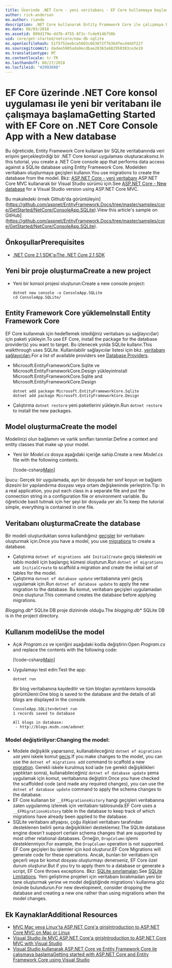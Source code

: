 ```yaml
---
title: Üzerinde .NET Core - yeni veritabanı - EF Core kullanmaya başlama
author: rick-anderson
ms.author: riande
description: .NET Core kullanarak Entity Framework Core ile çalışmaya başlama
ms.date: 08/03/2018
ms.assetid: 099d179e-dd7b-4755-8f3c-fcde914bf50b
uid: core/get-started/netcore/new-db-sqlite
ms.openlocfilehash: 51f5752eebce5603c663072f7b36dfecd4ddf227
ms.sourcegitcommit: dadee5905ada9ecdbae28363a682950383ce3e10
ms.translationtype: MT
ms.contentlocale: tr-TR
ms.lasthandoff: 08/27/2018
ms.locfileid: "42993698"
---
```

# <a name="getting-started-with-ef-core-on-net-core-console-app-with-a-new-database"></a><span data-ttu-id="f0e66-103">EF Core üzerinde .NET Core konsol uygulaması ile yeni bir veritabanı ile çalışmaya başlama</span><span class="sxs-lookup"><span data-stu-id="f0e66-103">Getting Started with EF Core on .NET Core Console App with a New database</span></span>

<span data-ttu-id="f0e66-104">Bu öğreticide, Entity Framework Core kullanan bir SQLite veritabanında veri erişimi gerçekleştirdiği bir .NET Core konsol uygulaması oluşturacaksınız.</span><span class="sxs-lookup"><span data-stu-id="f0e66-104">In this tutorial, you create a .NET Core console app that performs data access against a SQLite database using Entity Framework Core.</span></span> <span data-ttu-id="f0e66-105">Modelden veritabanı oluşturmaya geçişleri kullanın.</span><span class="sxs-lookup"><span data-stu-id="f0e66-105">You use migrations to create the database from the model.</span></span> <span data-ttu-id="f0e66-106">Bkz: [ASP.NET Core - yeni veritabanı](xref:core/get-started/aspnetcore/new-db) ASP.NET Core MVC kullanarak bir Visual Studio sürümü için.</span><span class="sxs-lookup"><span data-stu-id="f0e66-106">See [ASP.NET Core - New database](xref:core/get-started/aspnetcore/new-db) for a Visual Studio version using ASP.NET Core MVC.</span></span>

<span data-ttu-id="f0e66-107">Bu makaledeki örnek Github'da görüntüleyin] (https://github.com/aspnet/EntityFramework.Docs/tree/master/samples/core/GetStarted/NetCore/ConsoleApp.SQLite).</span><span class="sxs-lookup"><span data-stu-id="f0e66-107">View this article's sample on GitHub](https://github.com/aspnet/EntityFramework.Docs/tree/master/samples/core/GetStarted/NetCore/ConsoleApp.SQLite).</span></span>

## <a name="prerequisites"></a><span data-ttu-id="f0e66-108">Önkoşullar</span><span class="sxs-lookup"><span data-stu-id="f0e66-108">Prerequisites</span></span>

* [<span data-ttu-id="f0e66-109">.NET Core 2.1 SDK'sı</span><span class="sxs-lookup"><span data-stu-id="f0e66-109">The .NET Core 2.1 SDK</span></span>](https://www.microsoft.com/net/core)

## <a name="create-a-new-project"></a><span data-ttu-id="f0e66-110">Yeni bir proje oluşturma</span><span class="sxs-lookup"><span data-stu-id="f0e66-110">Create a new project</span></span>

* <span data-ttu-id="f0e66-111">Yeni bir konsol projesi oluşturun:</span><span class="sxs-lookup"><span data-stu-id="f0e66-111">Create a new console project:</span></span>

  ``` Console
  dotnet new console -o ConsoleApp.SQLite
  cd ConsoleApp.SQLite/
  ```

## <a name="install-entity-framework-core"></a><span data-ttu-id="f0e66-112">Entity Framework Core yükleme</span><span class="sxs-lookup"><span data-stu-id="f0e66-112">Install Entity Framework Core</span></span>

<span data-ttu-id="f0e66-113">EF Core kullanmak için hedeflemek istediğiniz veritabanı şu sağlayıcı(lar) için paketi yükleyin.</span><span class="sxs-lookup"><span data-stu-id="f0e66-113">To use EF Core, install the package for the database provider(s) you want to target.</span></span> <span data-ttu-id="f0e66-114">Bu izlenecek yolda SQLite kullanır.</span><span class="sxs-lookup"><span data-stu-id="f0e66-114">This walkthrough uses SQLite.</span></span> <span data-ttu-id="f0e66-115">Kullanılabilir sağlayıcılar listesi için bkz. [veritabanı sağlayıcıları](../../providers/index.md).</span><span class="sxs-lookup"><span data-stu-id="f0e66-115">For a list of available providers see [Database Providers](../../providers/index.md).</span></span>

* <span data-ttu-id="f0e66-116">Microsoft.EntityFrameworkCore.Sqlite ve Microsoft.EntityFrameworkCore.Design yükleyin</span><span class="sxs-lookup"><span data-stu-id="f0e66-116">Install Microsoft.EntityFrameworkCore.Sqlite and Microsoft.EntityFrameworkCore.Design</span></span>

  ```Console
  dotnet add package Microsoft.EntityFrameworkCore.Sqlite
  dotnet add package Microsoft.EntityFrameworkCore.Design
  ```

* <span data-ttu-id="f0e66-117">Çalıştırma `dotnet restore` yeni paketlerini yükleyin.</span><span class="sxs-lookup"><span data-stu-id="f0e66-117">Run `dotnet restore` to install the new packages.</span></span>

## <a name="create-the-model"></a><span data-ttu-id="f0e66-118">Model oluşturma</span><span class="sxs-lookup"><span data-stu-id="f0e66-118">Create the model</span></span>

<span data-ttu-id="f0e66-119">Modelinizi olun bağlamını ve varlık sınıfları tanımlar.</span><span class="sxs-lookup"><span data-stu-id="f0e66-119">Define a context and entity classes that make up your model.</span></span>

* <span data-ttu-id="f0e66-120">Yeni bir *Model.cs* dosya aşağıdaki içeriğe sahip.</span><span class="sxs-lookup"><span data-stu-id="f0e66-120">Create a new *Model.cs* file with the following contents.</span></span>

  [!code-csharp[Main](../../../../samples/core/GetStarted/NetCore/ConsoleApp.SQLite/Model.cs)]

<span data-ttu-id="f0e66-121">İpucu: Gerçek bir uygulamada, ayrı bir dosyada her sınıf koyun ve bağlantı dizesini bir yapılandırma dosyası veya ortam değişkeninde yerleştirin.</span><span class="sxs-lookup"><span data-stu-id="f0e66-121">Tip: In a real application, you put each class in a separate file and put the connection string in a configuration file or environment variable.</span></span> <span data-ttu-id="f0e66-122">Bu öğreticide basit tutmak için her şeyi bir dosyada yer alır.</span><span class="sxs-lookup"><span data-stu-id="f0e66-122">To keep the tutorial simple, everything is contained in one file.</span></span>

## <a name="create-the-database"></a><span data-ttu-id="f0e66-123">Veritabanı oluşturma</span><span class="sxs-lookup"><span data-stu-id="f0e66-123">Create the database</span></span>

<span data-ttu-id="f0e66-124">Bir modeli oluşturduktan sonra kullandığınız [geçişler](https://docs.microsoft.com/aspnet/core/data/ef-mvc/migrations#introduction-to-migrations) bir veritabanı oluşturmak için.</span><span class="sxs-lookup"><span data-stu-id="f0e66-124">Once you have a model, you use [migrations](https://docs.microsoft.com/aspnet/core/data/ef-mvc/migrations#introduction-to-migrations) to create a database.</span></span>

* <span data-ttu-id="f0e66-125">Çalıştırma `dotnet ef migrations add InitialCreate` geçiş iskelesini ve tablo modeli için başlangıç kümesi oluşturun.</span><span class="sxs-lookup"><span data-stu-id="f0e66-125">Run `dotnet ef migrations add InitialCreate` to scaffold a migration and create the initial set of tables for the model.</span></span>
* <span data-ttu-id="f0e66-126">Çalıştırma `dotnet ef database update` veritabanına yeni geçiş uygulamak için.</span><span class="sxs-lookup"><span data-stu-id="f0e66-126">Run `dotnet ef database update` to apply the new migration to the database.</span></span> <span data-ttu-id="f0e66-127">Bu komut, veritabanı geçişleri uygulamadan önce oluşturur.</span><span class="sxs-lookup"><span data-stu-id="f0e66-127">This command creates the database before applying migrations.</span></span>

<span data-ttu-id="f0e66-128">*Blogging.db*\* SQLite DB proje dizininde olduğu.</span><span class="sxs-lookup"><span data-stu-id="f0e66-128">The *blogging.db*\* SQLite DB is in the project directory.</span></span>

## <a name="use-the-model"></a><span data-ttu-id="f0e66-129">Kullanım modeli</span><span class="sxs-lookup"><span data-stu-id="f0e66-129">Use the model</span></span>

* <span data-ttu-id="f0e66-130">Açık *Program.cs* ve içeriğini aşağıdaki kodla değiştirin:</span><span class="sxs-lookup"><span data-stu-id="f0e66-130">Open *Program.cs* and replace the contents with the following code:</span></span>

  [!code-csharp[Main](../../../../samples/core/GetStarted/NetCore/ConsoleApp.SQLite/Program.cs)]

* <span data-ttu-id="f0e66-131">Uygulamayı test edin:</span><span class="sxs-lookup"><span data-stu-id="f0e66-131">Test the app:</span></span>

  `dotnet run`

  <span data-ttu-id="f0e66-132">Bir blog veritabanına kaydedilir ve tüm blogları ayrıntılarını konsolda görüntülenir.</span><span class="sxs-lookup"><span data-stu-id="f0e66-132">One blog is saved to the database and the details of all blogs are displayed in the console.</span></span>

  ```Console
  ConsoleApp.SQLite>dotnet run
  1 records saved to database

  All blogs in database:
   - http://blogs.msdn.com/adonet
  ```

### <a name="changing-the-model"></a><span data-ttu-id="f0e66-133">Model değiştiriliyor:</span><span class="sxs-lookup"><span data-stu-id="f0e66-133">Changing the model:</span></span>

- <span data-ttu-id="f0e66-134">Modele değişiklik yaparsanız, kullanabileceğiniz `dotnet ef migrations add` yeni iskele komut [geçiş](https://docs.microsoft.com/aspnet/core/data/ef-mvc/migrations#introduction-to-migrations).</span><span class="sxs-lookup"><span data-stu-id="f0e66-134">If you make changes to the model, you can use the `dotnet ef migrations add` command to scaffold a new [migration](https://docs.microsoft.com/aspnet/core/data/ef-mvc/migrations#introduction-to-migrations).</span></span> <span data-ttu-id="f0e66-135">Gerekli iskele kurulmuş kod iade (ve gerekli değişiklikleri yaptıktan sonra), kullanabileceğiniz `dotnet ef database update` şema uygulamak için komut, veritabanına değiştirir.</span><span class="sxs-lookup"><span data-stu-id="f0e66-135">Once you have checked the scaffolded code (and made any required changes), you can use the `dotnet ef database update` command to apply the schema changes to the database.</span></span>
- <span data-ttu-id="f0e66-136">EF Core kullanan bir `__EFMigrationsHistory` hangi geçişleri veritabanına zaten uygulanmış izlemek için veritabanı tablosunda.</span><span class="sxs-lookup"><span data-stu-id="f0e66-136">EF Core uses a `__EFMigrationsHistory` table in the database to keep track of which migrations have already been applied to the database.</span></span>
- <span data-ttu-id="f0e66-137">SQLite veritabanı altyapısı, çoğu ilişkisel veritabanı tarafından desteklenen belirli şema değişiklikleri desteklemez.</span><span class="sxs-lookup"><span data-stu-id="f0e66-137">The SQLite database engine doesn't support certain schema changes that are supported by most other relational databases.</span></span> <span data-ttu-id="f0e66-138">Örneğin, `DropColumn` işlemi desteklenmiyor.</span><span class="sxs-lookup"><span data-stu-id="f0e66-138">For example, the `DropColumn` operation is not supported.</span></span> <span data-ttu-id="f0e66-139">EF Core geçişleri bu işlemler için kod oluşturur.</span><span class="sxs-lookup"><span data-stu-id="f0e66-139">EF Core Migrations will generate code for these operations.</span></span> <span data-ttu-id="f0e66-140">Ancak, bunları bir veritabanı için geçerli veya bir komut dosyası oluşturmayı denerseniz, EF Core özel durum oluşturur.</span><span class="sxs-lookup"><span data-stu-id="f0e66-140">But if you try to apply them to a database or generate a script, EF Core throws exceptions.</span></span> <span data-ttu-id="f0e66-141">Bkz: [SQLite sınırlamaları](../../providers/sqlite/limitations.md).</span><span class="sxs-lookup"><span data-stu-id="f0e66-141">See [SQLite Limitations](../../providers/sqlite/limitations.md).</span></span> <span data-ttu-id="f0e66-142">Yeni geliştirme projeleri için veritabanı bırakmadan yeni bir tane oluşturmak yerine ve model değiştiğinde migrations'ı kullanma göz önünde bulundurun.</span><span class="sxs-lookup"><span data-stu-id="f0e66-142">For new development, consider dropping the database and creating a new one rather than using migrations when the model changes.</span></span>

## <a name="additional-resources"></a><span data-ttu-id="f0e66-143">Ek Kaynaklar</span><span class="sxs-lookup"><span data-stu-id="f0e66-143">Additional Resources</span></span>

* [<span data-ttu-id="f0e66-144">MVC Mac veya Linux'ta ASP.NET Core'a giriş</span><span class="sxs-lookup"><span data-stu-id="f0e66-144">Introduction to ASP.NET Core MVC on Mac or Linux</span></span>](https://docs.microsoft.com/aspnet/core/tutorials/first-mvc-app-xplat/index)
* [<span data-ttu-id="f0e66-145">Visual Studio ile MVC ASP.NET Core'a giriş</span><span class="sxs-lookup"><span data-stu-id="f0e66-145">Introduction to ASP.NET Core MVC with Visual Studio</span></span>](https://docs.microsoft.com/aspnet/core/tutorials/first-mvc-app/index)
* [<span data-ttu-id="f0e66-146">Visual Studio kullanarak ASP.NET Core ve Entity Framework Core ile çalışmaya başlama</span><span class="sxs-lookup"><span data-stu-id="f0e66-146">Getting started with ASP.NET Core and Entity Framework Core using Visual Studio</span></span>](https://docs.microsoft.com/aspnet/core/data/ef-mvc/index)
